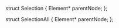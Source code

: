 




struct Selection {
    Element* parentNode;
};



struct SelectionAll {
    Element* parentNode;
};
